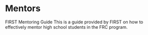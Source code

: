 # Mentors

FIRST Mentoring Guide 
This is a guide provided by FIRST on how to effectively mentor high school students in the FRC program.
